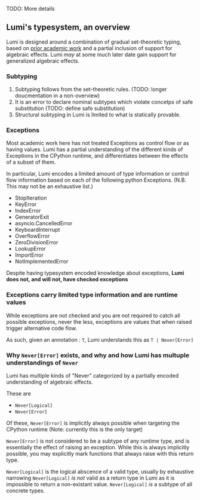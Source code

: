 TODO: More details

## Lumi's typesystem, an overview

Lumi is designed around a combination of gradual set-theoretic typing,
based on [prior academic work](https://www.irif.fr/~gc/papers/icfp17.pdf)
and a partial inclusion of support for algebraic effects.
Lumi *may* at some much later date gain support for generalized algebraic effects.


### Subtyping

1. Subtyping follows from the set-theoretic rules. (TODO: longer doucmentation in a non-overview)
2. It is an error to declare nominal subtypes which violate concetps of safe substitution (TODO: define safe substitution)
3. Structural subtyping in Lumi is limited to what is statically provable.

### Exceptions

Most academic work here has not treated Exceptions as control flow or as having values.
Lumi has a partial understanding of the different kinds of Exceptions in the CPython runtime, and
differentiates between the effects of a subset of them.

In particular, Lumi encodes a limited amount of type information or control flow information based on
each of the following python Exceptions. (N.B. This may not be an exhaustive list.)

- StopIteration
- KeyError
- IndexError
- GeneratorExit
- asyncio.CancelledError
- KeyboardInterrupt
- OverflowError
- ZeroDivisionError
- LookupError
- ImportError
- NotImplementedError

Despite having typesystem encoded knowledge about exceptions, **Lumi does not, and will not, have checked exceptions**

### Exceptions carry limited type information and are runtime values

While exceptions are not checked and you are not required to catch all possible exceptions, never the less, exceptions are values that when raised trigger alternative code flow.

As such, given an annotation : `T`, Lumi understands this as `T | Never[Error]`

### Why `Never[Error]` exists, and why and how Lumi has multuple understandings of `Never`

Lumi has multiple kinds of "Never" categorized by a partially encoded understanding of
algebraic effects.

These are

- `Never[Logical]`
- `Never[Error]`

Of these, `Never[Error]` is implicitly always possible when targeting the CPython
runtime (Note: currently this is the only target)

`Never[Error]` is not considered to be a subtype of any runtime type,
and is essentially the effect of raising an exception.
While this is always implicitly possible, you
may explicitly mark functions that always raise with this return type.

`Never[Logical]` is the logical abscence of a valid type, usually by exhaustive narrowing
`Never[Logical]` *is not* valid as a return type in Lumi as it is impossible to return a non-existant value.
`Never[Logical]` *is* a subtype of all concrete types.